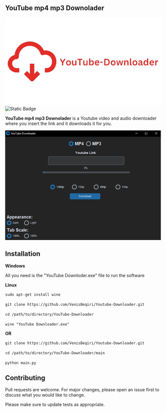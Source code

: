 ## YouTube mp4 mp3 Downolader

![Alt text](images/YouTube-Downloader-removebg-preview.png)
![Static Badge](https://img.shields.io/badge/last_commit-may_2024-blue)

**YouTube mp4 mp3 Downolader** is a Youtube video and audio downloader where you insert the link and it downloads it for you.

![Alt text](images/Youtubedownloader.png)

## Installation

**Windows**

All you need is the "YouTube Downloder.exe" file to run the software

**Linux**

``` 
sudo apt-get install wine

git clone https://github.com/VenisBeqiri/Youtube-Downloader.git 

cd /path/to/directory/YouTube-Downloader

wine "YouTube Downloader.exe"    
```
**OR**
```
git clone https://github.com/VenisBeqiri/Youtube-Downloader.git

cd /path/to/directory/YouTube-Downloader/main

python main.py
```
## Contributing

Pull requests are welcome. For major changes, please open an issue first to discuss what you would like to change.

Please make sure to update tests as appropriate.
